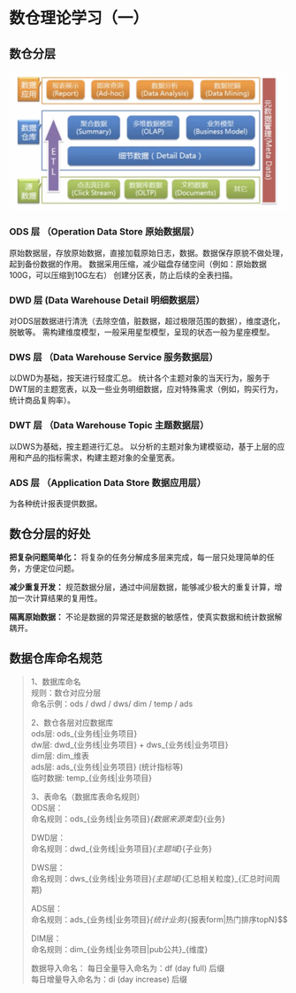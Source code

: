 # 数仓理论学习（一）

## 数仓分层
![dw_frame](assets/dw_frame.png)

### ODS 层 （Operation Data Store 原始数据层）  
原始数据层，存放原始数据，直接加载原始日志，数据。数据保存原貌不做处理，起到备份数据的作用。
数据采用压缩，减少磁盘存储空间（例如：原始数据100G，可以压缩到10G左右）
创建分区表，防止后续的全表扫描。

### DWD 层 (Data Warehouse Detail 明细数据层）  
对ODS层数据进行清洗（去除空值，脏数据，超过极限范围的数据），维度退化，脱敏等。
需构建维度模型，一般采用星型模型，呈现的状态一般为星座模型。

### DWS 层 （Data Warehouse Service 服务数据层）
以DWD为基础，按天进行轻度汇总。
统计各个主题对象的当天行为，服务于DWT层的主题宽表，以及一些业务明细数据，应对特殊需求（例如，购买行为，统计商品复购率）。

### DWT 层 （Data Warehouse Topic 主题数据层）
以DWS为基础，按主题进行汇总。
以分析的主题对象为建模驱动，基于上层的应用和产品的指标需求，构建主题对象的全量宽表。

### ADS 层 （Application Data Store 数据应用层）
为各种统计报表提供数据。

## 数仓分层的好处

**把复杂问题简单化：**  将复杂的任务分解成多层来完成，每一层只处理简单的任务，方便定位问题。

**减少重复开发：** 规范数据分层，通过中间层数据，能够减少极大的重复计算，增加一次计算结果的复用性。

**隔离原始数据：** 不论是数据的异常还是数据的敏感性，使真实数据和统计数据解耦开。




## 数据仓库命名规范

> 1、数据库命名  
>   规则：数仓对应分层  
>   命名示例：ods / dwd / dws/ dim / temp / ads  
> 
> 2、数仓各层对应数据库  
>   ods层:  ods_{业务线|业务项目}  
>   dw层:  dwd_{业务线|业务项目} + dws_{业务线|业务项目}  
>   dim层:  dim_维表  
>   ads层:  ads_{业务线|业务项目} (统计指标等)  
>   临时数据:  temp_{业务线|业务项目}  
>
> 3、表命名（数据库表命名规则）  
>   ODS层：  
>   命名规则：ods_{业务线|业务项目}_{数据来源类型}_{业务}  
> 
>   DWD层：  
>   命名规则：dwd_{业务线|业务项目}_{主题域}_{子业务}
>
>   DWS层：  
>   命名规则：dws_{业务线|业务项目}_{主题域}_{汇总相关粒度}_{汇总时间周期}
>  
>   ADS层：  
>   命名规则：ads_{业务线|业务项目}_{统计业务}_{报表form|热门排序topN}$$
>
>   DIM层：  
>   命名规则：dim_{业务线|业务项目|pub公共}_{维度}
> 
>   数据导入命名：
>   每日全量导入命名为：df (day full) 后缀  
>   每日增量导入命名为：di (day increase) 后缀  















